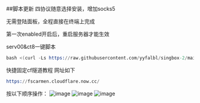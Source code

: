 ##脚本更新 四协议随意选择安装，增加socks5

无需登陆面板，全程直接在终端上完成

第一次enabled开启后，重启服务器才能生效

serv00&ct8一键脚本
```s
bash <(curl -Ls https://raw.githubusercontent.com/yyfalbl/singbox-2/main/sing-box.sh)
```

快捷固定cf隧道教程 网址如下
```s
https://fscarmen.cloudflare.now.cc/
```
按以下顺序操作：
![image](https://github.com/user-attachments/assets/c306a9c5-049e-4cb0-8669-d6ec345e4456)
![image](https://github.com/user-attachments/assets/6b50f68e-3b25-42d6-b082-52c7a482062b)
![image](https://github.com/user-attachments/assets/c9e05cdb-c5df-414b-a94f-da284f098a46)



